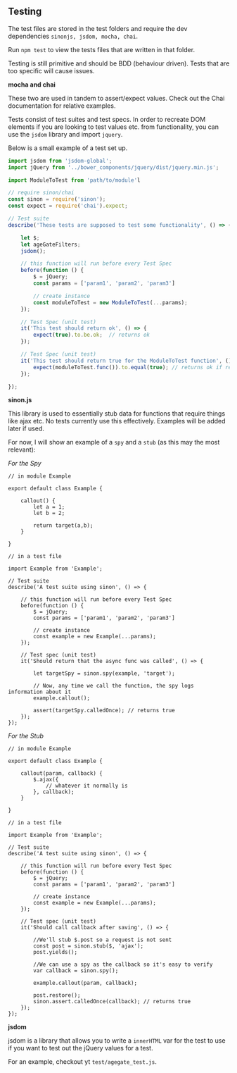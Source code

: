## Testing

The test files are stored in the test folders and require the dev dependencies `sinonjs, jsdom, mocha, chai`.

Run `npm test` to view the tests files that are written in that folder.

Testing is still primitive and should be BDD (behaviour driven). Tests that are too specific will cause issues.

__mocha and chai__

These two are used in tandem to assert/expect values. Check out the Chai documentation for relative examples.

Tests consist of test suites and test specs. In order to recreate DOM elements if you are looking to test values etc. from functionality, you can use the `jsdom` library and import `jquery`.

Below is a small example of a test set up.

```javascript
import jsdom from 'jsdom-global';
import jQuery from '../bower_components/jquery/dist/jquery.min.js';

import ModuleToTest from 'path/to/module'l

// require sinon/chai
const sinon = require('sinon');
const expect = require('chai').expect;

// Test suite
describe('These tests are supposed to test some functionality', () => {

	let $;
	let ageGateFilters;
	jsdom();

	// this function will run before every Test Spec
	before(function () {
		$ = jQuery;
		const params = ['param1', 'param2', 'param3']

		// create instance
		const moduleToTest = new ModuleToTest(...params);
	});

	// Test Spec (unit test)
	it('This test should return ok', () => {
		expect(true).to.be.ok;	// returns ok
	});

	// Test Spec (unit test)
	it('This test should return true for the ModuleToTest function', () => {
		expect(moduleToTest.func()).to.equal(true);	// returns ok if result is true
	});

});
```

__sinon.js__

This library is used to essentially stub data for functions that require things like ajax etc. No tests currently use this effectively. Examples will be added later if used.

For now, I will show an example of a `spy` and a `stub` (as this may the most relevant): 

_For the Spy_

```
// in module Example

export default class Example {
	
	callout() {
		let a = 1;
		let b = 2;

		return target(a,b);
	}

}

// in a test file

import Example from 'Example';

// Test suite
describe('A test suite using sinon', () => {

	// this function will run before every Test Spec
	before(function () {
		$ = jQuery;
		const params = ['param1', 'param2', 'param3']

		// create instance
		const example = new Example(...params);
	});

	// Test spec (unit test)
	it('Should return that the async func was called', () => {
		
		let targetSpy = sinon.spy(example, 'target');

		// Now, any time we call the function, the spy logs information about it
		example.callout();

		assert(targetSpy.calledOnce); // returns true
	});
});
```

_For the Stub_

```
// in module Example

export default class Example {
	
	callout(param, callback) {
		$.ajax({
			// whatever it normally is
		}, callback);
	}

}

// in a test file

import Example from 'Example';

// Test suite
describe('A test suite using sinon', () => {

	// this function will run before every Test Spec
	before(function () {
		$ = jQuery;
		const params = ['param1', 'param2', 'param3']

		// create instance
		const example = new Example(...params);
	});

	// Test spec (unit test)
	it('Should call callback after saving', () => {
		
		//We'll stub $.post so a request is not sent
		const post = sinon.stub($, 'ajax');
		post.yields();

		//We can use a spy as the callback so it's easy to verify
		var callback = sinon.spy();

		example.callout(param, callback);

		post.restore();
		sinon.assert.calledOnce(callback); // returns true
	});
});
```

__jsdom__

jsdom is a library that allows you to write a `innerHTML` var for the test to use if you want to test out the jQuery values for a test.

For an example, checkout yt `test/agegate_test.js`.